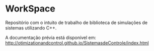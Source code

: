 WorkSpace
=========

Repositório com o intuito de trabalho de biblioteca de simulações de sistemas utilizando C++.

A documentação prévia está disponível em:
http://otimizationandcontrol.github.io/SistemasdeControle/index.html
